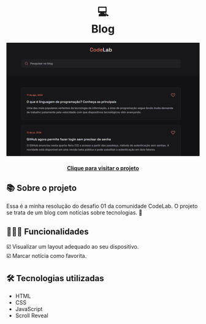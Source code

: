 <h1 align="center">
  💻<br>Blog
</h1>

<div align="center">
  <img src="./design/design-preview.png" alt="Imagem do desafio Blog" />
</div>

<h4 align="center"><a href="https://blog-codelab.netlify.app/">Clique para visitar o projeto</a></h4>

## 📚 Sobre o projeto

Essa é a minha resolução do desafio 01 da comunidade CodeLab. O projeto se trata de um blog com notícias sobre tecnologias. 🚀

## 🧑🏽‍💻 Funcionalidades

☑️ Visualizar um layout adequado ao seu dispositivo.<br>
☑️ Marcar notícia como favorita.

## 🛠️ Tecnologias utilizadas

- HTML
- CSS
- JavaScript
- Scroll Reveal
